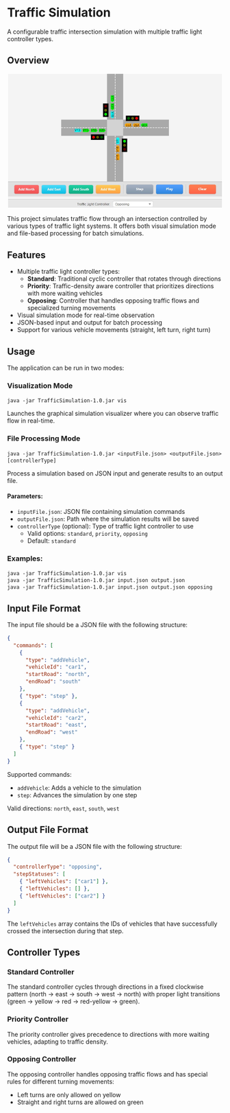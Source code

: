 # Traffic Simulation

A configurable traffic intersection simulation with multiple traffic light controller types.

## Overview
<p align="center">
  <img src="For_Readme.jpg" alt="Logo" width="500"/>
</p>
This project simulates traffic flow through an intersection controlled by various types of traffic light systems. It offers both visual simulation mode and file-based processing for batch simulations.

## Features

- Multiple traffic light controller types:
  - **Standard**: Traditional cyclic controller that rotates through directions
  - **Priority**: Traffic-density aware controller that prioritizes directions with more waiting vehicles
  - **Opposing**: Controller that handles opposing traffic flows and specialized turning movements
- Visual simulation mode for real-time observation
- JSON-based input and output for batch processing
- Support for various vehicle movements (straight, left turn, right turn)

## Usage

The application can be run in two modes:

### Visualization Mode

```
java -jar TrafficSimulation-1.0.jar vis
```

Launches the graphical simulation visualizer where you can observe traffic flow in real-time.

### File Processing Mode

```
java -jar TrafficSimulation-1.0.jar <inputFile.json> <outputFile.json> [controllerType]
```

Process a simulation based on JSON input and generate results to an output file.

#### Parameters:

- `inputFile.json`: JSON file containing simulation commands
- `outputFile.json`: Path where the simulation results will be saved
- `controllerType` (optional): Type of traffic light controller to use
  - Valid options: `standard`, `priority`, `opposing`
  - Default: `standard`

### Examples:

```
java -jar TrafficSimulation-1.0.jar vis
java -jar TrafficSimulation-1.0.jar input.json output.json
java -jar TrafficSimulation-1.0.jar input.json output.json opposing
```

## Input File Format

The input file should be a JSON file with the following structure:

```json
{
  "commands": [
    {
      "type": "addVehicle",
      "vehicleId": "car1",
      "startRoad": "north",
      "endRoad": "south"
    },
    { "type": "step" },
    {
      "type": "addVehicle",
      "vehicleId": "car2",
      "startRoad": "east",
      "endRoad": "west"
    },
    { "type": "step" }
  ]
}
```

Supported commands:
- `addVehicle`: Adds a vehicle to the simulation
- `step`: Advances the simulation by one step

Valid directions: `north`, `east`, `south`, `west`

## Output File Format

The output file will be a JSON file with the following structure:

```json
{
  "controllerType": "opposing",
  "stepStatuses": [
    { "leftVehicles": ["car1"] },
    { "leftVehicles": [] },
    { "leftVehicles": ["car2"] }
  ]
}
```

The `leftVehicles` array contains the IDs of vehicles that have successfully crossed the intersection during that step.

## Controller Types

### Standard Controller

The standard controller cycles through directions in a fixed clockwise pattern (north → east → south → west → north) with proper light transitions (green → yellow → red → red-yellow → green).

### Priority Controller

The priority controller gives precedence to directions with more waiting vehicles, adapting to traffic density.

### Opposing Controller

The opposing controller handles opposing traffic flows and has special rules for different turning movements:
- Left turns are only allowed on yellow
- Straight and right turns are allowed on green
